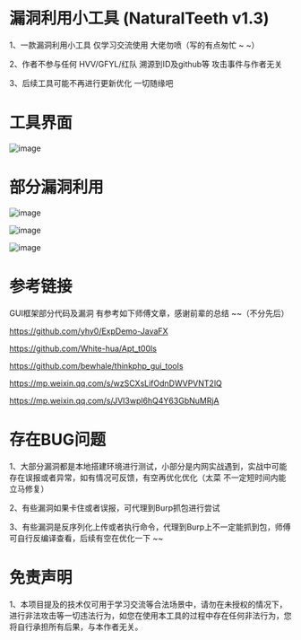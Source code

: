 # 漏洞利用小工具 (NaturalTeeth v1.3) 

1、一款漏洞利用小工具  仅学习交流使用 大佬勿喷（写的有点匆忙 ~ ~）

2、作者不参与任何 HVV/GFYL/红队 溯源到ID及github等 攻击事件与作者无关

3、后续工具可能不再进行更新优化 一切随缘吧  

# 工具界面

![image](https://github.com/user-attachments/assets/56425559-697d-492a-b066-4743157bc34c)

# 部分漏洞利用

![image](https://github.com/ddwGeGe/NaturalTeeth/assets/44337217/4e778dd3-5f5d-4fb0-b923-1e727aef6d26)

![image](https://github.com/ddwGeGe/NaturalTeeth/assets/44337217/e9e9ced2-2641-48fe-ac0e-e9221d4e2e03)

![image](https://github.com/ddwGeGe/NaturalTeeth/assets/44337217/69b980e4-990f-4872-9491-7b16a15c8e9f)


# 参考链接

GUI框架部分代码及漏洞 有参考如下师傅文章，感谢前辈的总结 ~~（不分先后）

https://github.com/yhy0/ExpDemo-JavaFX

https://github.com/White-hua/Apt_t00ls

https://github.com/bewhale/thinkphp_gui_tools

https://mp.weixin.qq.com/s/wzSCXsLifOdnDWVPVNT2lQ

https://mp.weixin.qq.com/s/JVI3wpl6hQ4Y63GbNuMRjA

# 存在BUG问题

1、大部分漏洞都是本地搭建环境进行测试，小部分是内网实战遇到，实战中可能存在误报或者异常，如有情况可反馈，有空再优化优化（太菜 不一定短时间内能立马修复）

2、有些漏洞如果卡住或者误报，可代理到Burp抓包进行尝试

3、有些漏洞是反序列化上传或者执行命令，代理到Burp上不一定能抓到包，师傅可自行反编译查看，后续有空在优化一下 ~~

# 免责声明

1、本项目提及的技术仅可用于学习交流等合法场景中，请勿在未授权的情况下，进行非法攻击等一切违法行为，如您在使用本工具的过程中存在任何非法行为，您将自行承担所有后果，与本作者无关。
